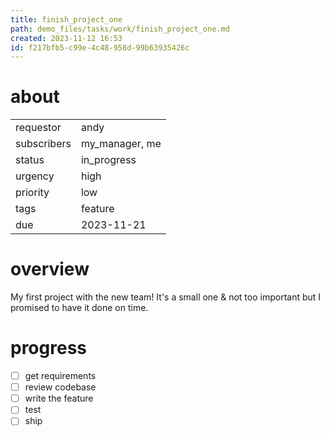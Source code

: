 ```yaml
---
title: finish_project_one
path: demo_files/tasks/work/finish_project_one.md
created: 2023-11-12 16:53
id: f217bfb5-c99e-4c48-958d-99b63935426c
---
```


# about

|             |                |
| ----------- | -------------- |
| requestor   | andy           |
| subscribers | my_manager, me |
| status      | in_progress    |
| urgency     | high           |
| priority    | low            |
| tags        | feature        |
| due         | 2023-11-21     |

# overview

My first project with the new team! It's a small one & not too important but I promised to have it done on time.

# progress

- [ ] get requirements
- [ ] review codebase
- [ ] write the feature
- [ ] test
- [ ] ship
